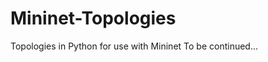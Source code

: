 Mininet-Topologies
==================

Topologies in Python for use with Mininet
To be continued...
